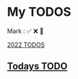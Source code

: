 # My TODOS

Mark : ✅ ❌ 🚀

[2022 TODOS](./2022)

## [Todays TODO](https://github.com/Novelier-Webbelier/todos/blob/master/2022/3/5.md)
